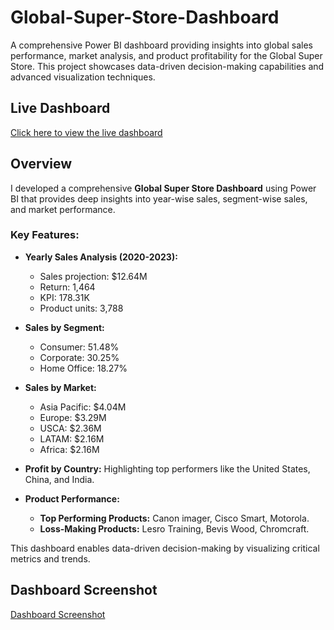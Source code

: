 # Global-Super-Store-Dashboard
A comprehensive Power BI dashboard providing insights into global sales performance, market analysis, and product profitability for the Global Super Store. This project showcases data-driven decision-making capabilities and advanced visualization techniques.

## Live Dashboard
[Click here to view the live dashboard](https://t.ly/cUooH)

## Overview
I developed a comprehensive **Global Super Store Dashboard** using Power BI that provides deep insights into year-wise sales, segment-wise sales, and market performance.

### Key Features:
- **Yearly Sales Analysis (2020-2023):**
  - Sales projection: $12.64M
  - Return: 1,464
  - KPI: 178.31K
  - Product units: 3,788

- **Sales by Segment:**
  - Consumer: 51.48%
  - Corporate: 30.25%
  - Home Office: 18.27%

- **Sales by Market:**
  - Asia Pacific: $4.04M
  - Europe: $3.29M
  - USCA: $2.36M
  - LATAM: $2.16M
  - Africa: $2.16M

- **Profit by Country:** Highlighting top performers like the United States, China, and India.

- **Product Performance:**
  - **Top Performing Products:** Canon imager, Cisco Smart, Motorola.
  - **Loss-Making Products:** Lesro Training, Bevis Wood, Chromcraft.

This dashboard enables data-driven decision-making by visualizing critical metrics and trends.

## Dashboard Screenshot
[Dashboard Screenshot](https://github.com/inamdarmustafa11/Global-Super-Store-Dashboard/blob/main/Dashboard%20Screenshot.jpg)

